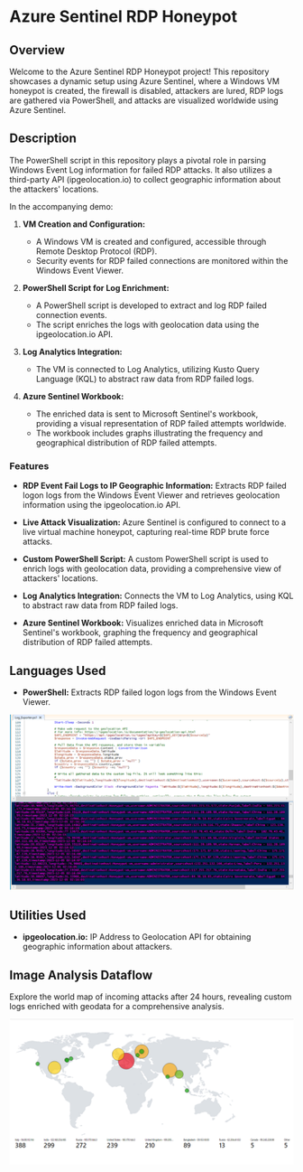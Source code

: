 # Azure Sentinel RDP Honeypot

## Overview

Welcome to the Azure Sentinel RDP Honeypot project! This repository showcases a dynamic setup using Azure Sentinel, where a Windows VM honeypot is created, the firewall is disabled, attackers are lured, RDP logs are gathered via PowerShell, and attacks are visualized worldwide using Azure Sentinel.

## Description

The PowerShell script in this repository plays a pivotal role in parsing Windows Event Log information for failed RDP attacks. It also utilizes a third-party API (ipgeolocation.io) to collect geographic information about the attackers' locations.

In the accompanying demo:

1. **VM Creation and Configuration:**
   - A Windows VM is created and configured, accessible through Remote Desktop Protocol (RDP).
   - Security events for RDP failed connections are monitored within the Windows Event Viewer.

2. **PowerShell Script for Log Enrichment:**
   - A PowerShell script is developed to extract and log RDP failed connection events.
   - The script enriches the logs with geolocation data using the ipgeolocation.io API.

3. **Log Analytics Integration:**
   - The VM is connected to Log Analytics, utilizing Kusto Query Language (KQL) to abstract raw data from RDP failed logs.

4. **Azure Sentinel Workbook:**
   - The enriched data is sent to Microsoft Sentinel's workbook, providing a visual representation of RDP failed attempts worldwide.
   - The workbook includes graphs illustrating the frequency and geographical distribution of RDP failed attempts.

### Features

- **RDP Event Fail Logs to IP Geographic Information:** Extracts RDP failed logon logs from the Windows Event Viewer and retrieves geolocation information using the ipgeolocation.io API.

- **Live Attack Visualization:** Azure Sentinel is configured to connect to a live virtual machine honeypot, capturing real-time RDP brute force attacks.

- **Custom PowerShell Script:** A custom PowerShell script is used to enrich logs with geolocation data, providing a comprehensive view of attackers' locations.

- **Log Analytics Integration:** Connects the VM to Log Analytics, using KQL to abstract raw data from RDP failed logs.

- **Azure Sentinel Workbook:** Visualizes enriched data in Microsoft Sentinel's workbook, graphing the frequency and geographical distribution of RDP failed attempts.

## Languages Used

- **PowerShell:** Extracts RDP failed logon logs from the Windows Event Viewer.

![PowerShell Log Exporter Script](log_exporter.png)

## Utilities Used

- **ipgeolocation.io:** IP Address to Geolocation API for obtaining geographic information about attackers.

## Image Analysis Dataflow

Explore the world map of incoming attacks after 24 hours, revealing custom logs enriched with geodata for a comprehensive analysis.

![World Map of Incoming Attacks](Failed_RDP_world_map.png)
